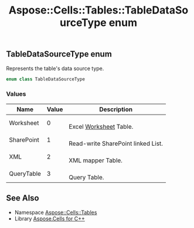 ﻿---
title: Aspose::Cells::Tables::TableDataSourceType enum
linktitle: TableDataSourceType
second_title: Aspose.Cells for C++ API Reference
description: 'Aspose::Cells::Tables::TableDataSourceType enum. Represents the table''s data source type in C++.'
type: docs
weight: 1000
url: /cpp/aspose.cells.tables/tabledatasourcetype/
---
## TableDataSourceType enum


Represents the table's data source type.

```cpp
enum class TableDataSourceType
```

### Values

| Name | Value | Description |
| --- | --- | --- |
| Worksheet | 0 | <br>Excel [Worksheet](../../aspose.cells/worksheet/) Table. |
| SharePoint | 1 | <br>Read-write SharePoint linked List. |
| XML | 2 | <br>XML mapper Table. |
| QueryTable | 3 | <br>Query Table. |

## See Also

* Namespace [Aspose::Cells::Tables](../)
* Library [Aspose.Cells for C++](../../)
